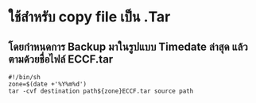 # ใช้สำหรับ copy file เป็น .Tar 
## โดยกำหนดการ Backup มาในรูปแบบ Timedate ล่าสุด แล้วตามด้วยชื่อไฟล์ ECCF.tar
~~~
#!/bin/sh
zone=$(date +'%Y%m%d')
tar -cvf destination path${zone}ECCF.tar source path
~~~
